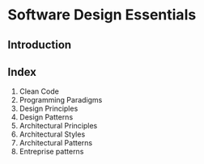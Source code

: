 # Software Design Essentials

## Introduction

## Index

1. Clean Code
2. Programming Paradigms
3. Design Principles
4. Design Patterns
5. Architectural Principles
6. Architectural Styles
7. Architectural Patterns
8. Entreprise patterns
